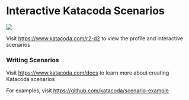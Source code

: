 # Interactive Katacoda Scenarios

[![](http://shields.katacoda.com/katacoda/r2-d2/count.svg)](https://www.katacoda.com/r2-d2 "Get your profile on Katacoda.com")

Visit https://www.katacoda.com/r2-d2 to view the profile and interactive scenarios

### Writing Scenarios
Visit https://www.katacoda.com/docs to learn more about creating Katacoda scenarios

For examples, visit https://github.com/katacoda/scenario-example
